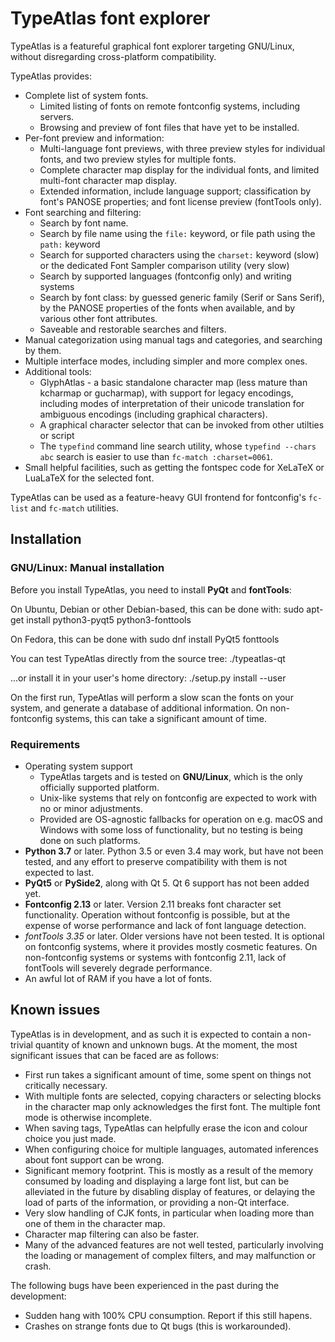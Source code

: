# TypeAtlas font explorer

TypeAtlas is a featureful graphical font explorer targeting GNU/Linux, without
disregarding cross-platform compatibility.

TypeAtlas provides:

* Complete list of system fonts.
    * Limited listing of fonts on remote fontconfig systems, including servers.
    * Browsing and preview of font files that have yet to be installed.
* Per-font preview and information:
    * Multi-language font previews, with three preview styles for individual
      fonts, and two preview styles for multiple fonts.
    * Complete character map display for the individual fonts, and
      limited multi-font character map display.
    * Extended information, include language support; classification by
      font's PANOSE properties; and font license preview (fontTools only).
* Font searching and filtering:
    * Search by font name.
    * Search by file name using the `file:` keyword, or file path
      using the `path:` keyword
    * Search for supported characters using the `charset:` keyword (slow)
      or the dedicated Font Sampler comparison utility (very slow)
    * Search by supported languages (fontconfig only) and writing systems
    * Search by font class: by guessed generic family (Serif or Sans Serif),
      by the PANOSE properties of the fonts when available, and by
      various other font attributes.
    * Saveable and restorable searches and filters.
* Manual categorization using manual tags and categories, and searching by
  them.
* Multiple interface modes, including simpler and more complex ones.
* Additional tools:
    * GlyphAtlas - a basic standalone character map (less mature than kcharmap
      or gucharmap), with support for legacy encodings, including modes of
      interpretation of their unicode translation for ambiguous
      encodings (including graphical characters).
    * A graphical character selector that can be invoked from other utilties or
      script
    * The `typefind` command line search utility, whose `typefind --chars abc`
      search is easier to use than `fc-match :charset=0061`.
* Small helpful facilities, such as getting the fontspec code for XeLaTeX or
  LuaLaTeX for the selected font.

TypeAtlas can be used as a feature-heavy GUI frontend for fontconfig's `fc-list` and
`fc-match` utilities.

## Installation

### GNU/Linux: Manual installation

Before you install TypeAtlas, you need to install **PyQt** and **fontTools**:

On Ubuntu, Debian or other Debian-based, this can be done with:
    sudo apt-get install python3-pyqt5 python3-fonttools

On Fedora, this can be done with
    sudo dnf install PyQt5 fonttools

You can test TypeAtlas directly from the source tree:
    ./typeatlas-qt

...or install it in your user's home directory:
    ./setup.py install --user

On the first run, TypeAtlas will perform a slow scan the fonts on your
system, and generate a database of additional information. On non-fontconfig
systems, this can take a significant amount of time.

### Requirements

* Operating system support
    * TypeAtlas targets and is tested on **GNU/Linux**, which is the only
      officially supported platform.
    * Unix-like systems that rely on fontconfig are expected to
      work with no or minor adjustments.
    * Provided are OS-agnostic fallbacks for operation on e.g. macOS and
      Windows with some loss of functionality, but no testing is being
      done on such platforms.
* **Python 3.7** or later. Python 3.5 or even 3.4 may work, but have not been
  tested, and any effort to preserve compatibility with them is not expected to
  last.
* **PyQt5** or **PySide2**, along with Qt 5. Qt 6 support has not been added
  yet.
* **Fontconfig 2.13** or later. Version 2.11 breaks font character set
  functionality. Operation without fontconfig is possible, but at the expense
  of worse performance and lack of font language detection.
* *fontTools 3.35* or later. Older versions have not been tested.
  It is optional on fontconfig systems, where it provides mostly cosmetic
  features. On non-fontconfig systems or systems with fontconfig 2.11,
  lack of fontTools will severely degrade performance.
* An awful lot of RAM if you have a lot of fonts.

## Known issues

TypeAtlas is in development, and as such it is expected to contain a non-trivial
quantity of known and unknown bugs. At the moment, the most significant issues
that can be faced are as follows:

* First run takes a significant amount of time, some spent on things not
  critically necessary.
* With multiple fonts are selected, copying characters or selecting blocks in the
  character map only acknowledges the first font. The multiple font mode is
  otherwise incomplete.
* When saving tags, TypeAtlas can helpfully erase the icon and colour choice
  you just made.
* When configuring choice for multiple languages, automated inferences about
  font support can be wrong.
* Significant memory footprint. This is mostly as a result of the memory consumed
  by loading and displaying a large font list, but can be alleviated in the future
  by disabling display of features, or delaying the load of parts of the information,
  or providing a non-Qt interface.
* Very slow handling of CJK fonts, in particular when loading more than one of them
  in the character map.
* Character map filtering can also be faster.
* Many of the advanced features are not well tested, particularly involving the loading
  or management of complex filters, and may malfunction or crash.

The following bugs have been experienced in the past during the development:

* Sudden hang with 100% CPU consumption. Report if this still hapens.
* Crashes on strange fonts due to Qt bugs (this is workarounded).
